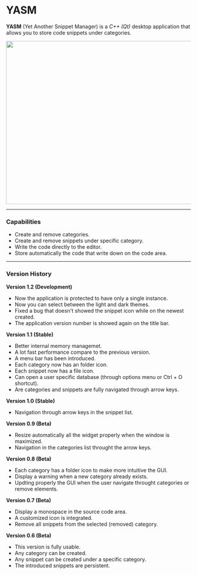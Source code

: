 # YASM

**YASM** (Yet Another Snippet Manager) is a *C++ (Qt)* desktop application that allows you to store code snippets under categories.

<img src="https://raw.githubusercontent.com/plainoldprogrammer/yasm/master/screenshots/screenshot-main-window.jpg" width="742" height="445">

---

### Capabilities

* Create and remove categories.
* Create and remove snippets under specific category.
* Write the code directly to the editor.
* Store automatically the code that write down on the code area.

---

### Version History

**Version 1.2 (Development)**
* Now the application is protected to have only a single instance.
* Now you can select between the light and dark themes.
* Fixed a bug that doesn't showed the snippet icon while on the newest created.
* The application version number is showed again on the title bar.

**Version 1.1 (Stable)**
* Better internal memory managemet.
* A lot fast performance compare to the previous version.
* A menu bar has been introduced.
* Each category now has an folder icon.
* Each snippet now has a file icon.
* Can open a user specific database (through options menu or Ctrl + O shortcut).
* Are categories and snippets are fully navigated through arrow keys.

**Version 1.0 (Stable)**
* Navigation through arrow keys in the snippet list.

**Version 0.9 (Beta)**
* Resize automatically all the widget properly when the window is maximized.
* Navigation in the categories list throught the arrow keys.

**Version 0.8 (Beta)**
* Each category has a folder icon to make more intuitive the GUI.
* Display a warning when a new category already exists.
* Updting properly the GUI when the user navigate throught categories or remove elements.

**Version 0.7 (Beta)**
* Display a monospace in the source code area.
* A customized icon is integrated.
* Remove all snippets from the selected (removed) category.

**Version 0.6 (Beta)**
* This version is fully usable.
* Any category can be created.
* Any snippet can be created under a specific category.
* The introduced snippets are persistent.
